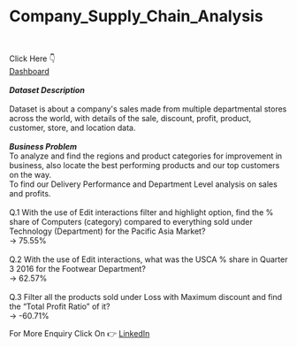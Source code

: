 # Company_Supply_Chain_Analysis<br>
<br>

Click Here 👇<br>
[Dashboard](https://app.powerbi.com/view?r=eyJrIjoiOTRhMzlkZDItOGY1Mi00MDg2LTkyNzctOTk1NzQwMDNkYzE5IiwidCI6ImM0YzUzNGFiLTZlMGMtNDRmOC04YzRiLTAxN2ViZWUxZGMxYiJ9)<br>
<br>
***Dataset Description***<br>
<br>
Dataset is about a company's sales made from multiple departmental stores across the world, with details of the sale, discount, profit, product, customer, store, and location data.<br>
<br>
***Business Problem***<br>
To analyze and find the regions and product categories for improvement in business, also locate the best performing products and our top customers on the way.<br> 
To find our Delivery Performance and Department Level analysis on sales and profits.<br>
<br>
Q.1 With the use of Edit interactions filter and highlight option, find the % share of Computers (category) compared to everything sold under Technology (Department) for the Pacific Asia Market?<br>
-> 75.55%<br>
<br>
Q.2 With the use of Edit interactions, what was the USCA % share in Quarter 3 2016 for the Footwear Department?<br>
-> 62.57%<br>
<br>
Q.3 Filter all the products sold under Loss with Maximum discount and find the “Total Profit Ratio” of it?<br>
-> -60.71%<br>


For More Enquiry Click On 👉 [LinkedIn](www.linkedin.com/in/udipta-anupam)

